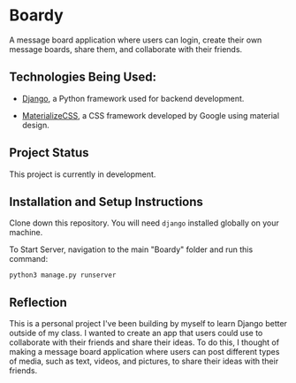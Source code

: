 # Boardy
A message board application where users can login, create their own message boards, share them, and collaborate with their friends.

## Technologies Being Used:

- [Django](https://www.djangoproject.com), a Python framework used for backend development.

- [MaterializeCSS](https://materializecss.com), a CSS framework developed by Google using material design.

## Project Status

This project is currently in development. 

## Installation and Setup Instructions

Clone down this repository. You will need `django` installed globally on your machine.

To Start Server, navigation to the main "Boardy" folder and run this command:

`python3 manage.py runserver`

## Reflection

This is a personal project I've been building by myself to learn Django better outside of my class. I wanted to create an app that users could use to collaborate with their friends and share their ideas. To do this, I thought of making a message board application where users can post different types of media, such as text, videos, and pictures, to share their ideas with their friends.
